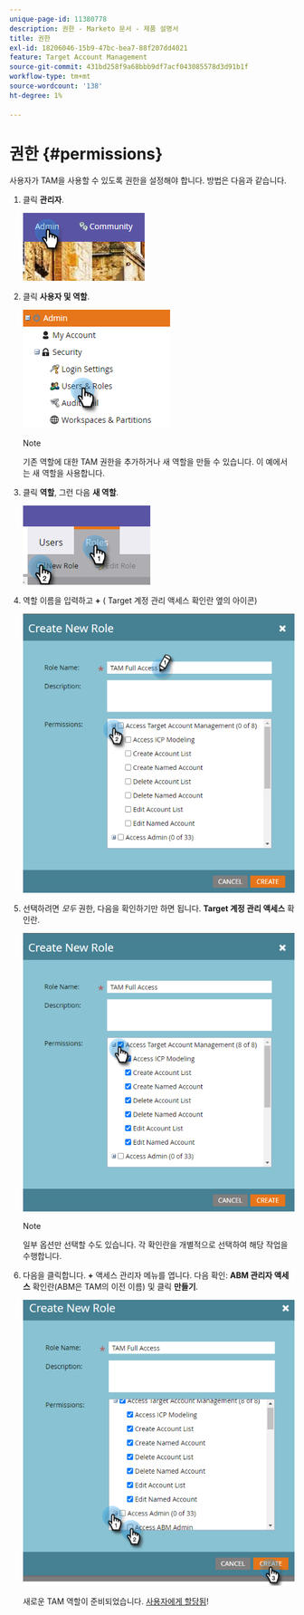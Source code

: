 ```yaml
---
unique-page-id: 11380778
description: 권한 - Marketo 문서 - 제품 설명서
title: 권한
exl-id: 18206046-15b9-47bc-bea7-88f207dd4021
feature: Target Account Management
source-git-commit: 431bd258f9a68bbb9df7acf043085578d3d91b1f
workflow-type: tm+mt
source-wordcount: '138'
ht-degree: 1%

---
```


# 권한 {#permissions}

사용자가 TAM을 사용할 수 있도록 권한을 설정해야 합니다. 방법은 다음과 같습니다.

1. 클릭 **관리자**.

   ![](assets/one-2.png)

1. 클릭 **사용자 및 역할**.

   ![](assets/two-2.png)

   >[!NOTE]
   >
   >기존 역할에 대한 TAM 권한을 추가하거나 새 역할을 만들 수 있습니다. 이 예에서는 새 역할을 사용합니다.

1. 클릭 **역할**, 그런 다음 **새 역할**.

   ![](assets/three-2.png)

1. 역할 이름을 입력하고 **+** ( Target 계정 관리 액세스 확인란 옆의 아이콘)

   ![](assets/permissions-4.png)

1. 선택하려면 _모두_ 권한, 다음을 확인하기만 하면 됩니다. **Target 계정 관리 액세스** 확인란.

   ![](assets/permissions-5.png)

   >[!NOTE]
   >
   >일부 옵션만 선택할 수도 있습니다. 각 확인란을 개별적으로 선택하여 해당 작업을 수행합니다.

1. 다음을 클릭합니다. **+** 액세스 관리자 메뉴를 엽니다. 다음 확인: **ABM 관리자 액세스** 확인란(ABM은 TAM의 이전 이름) 및 클릭 **만들기**.

   ![](assets/permissions-6.png)

   새로운 TAM 역할이 준비되었습니다. [사용자에게 할당됨](/help/marketo/product-docs/administration/users-and-roles/managing-user-roles-and-permissions.md#assign-roles-to-a-user)!
